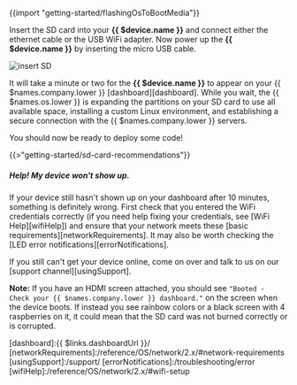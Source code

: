 {{import "getting-started/flashingOsToBootMedia"}}

Insert the SD card into your **{{ $device.name }}** and connect either the ethernet cable or the USB WiFi adapter. Now power up the **{{ $device.name }}** by inserting the micro USB cable.

![insert SD](/img/gifs/insert-sd.gif)

It will take a minute or two for the **{{ $device.name }}** to appear on your {{ $names.company.lower }} [dashboard][dashboard]. While you wait, the {{ $names.os.lower }} is expanding the partitions on your SD card to use all available space, installing a custom Linux environment, and establishing a secure connection with the {{ $names.company.lower }} servers.

You should now be ready to deploy some code!

{{>"getting-started/sd-card-recommendations"}}

##### Help! My device won't show up.
If your device still hasn't shown up on your dashboard after 10 minutes, something is definitely wrong. First check that you entered the WiFi credentials correctly (if you need help fixing your credentials, see [WiFi Help][wifiHelp]) and ensure that your network meets these [basic requirements][networkRequirements]. It may also be worth checking the [LED error notifications][errorNotifications].

If you still can't get your device online, come on over and talk to us on our [support channel][usingSupport].

__Note:__ If you have an HDMI screen attached, you should see `"Booted - Check your {{ $names.company.lower }} dashboard."` on the screen when the device boots. If instead you see rainbow colors or a black screen with 4 raspberries on it, it could mean that the SD card was not burned correctly or is corrupted.

[dashboard]:{{ $links.dashboardUrl }}/
[networkRequirements]:/reference/OS/network/2.x/#network-requirements
[usingSupport]:/support/
[errorNotifications]:/troubleshooting/error
[wifiHelp]:/reference/OS/network/2.x/#wifi-setup
